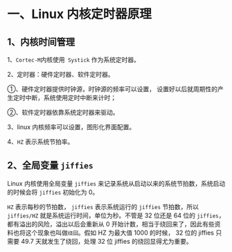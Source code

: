# 一、Linux 内核定时器原理
## 1、内核时间管理
1、`Cortec-M`内核使用` Systick` 作为系统定时器。

2、定时器：硬件定时器、软件定时器。

①、硬件定时器提供时钟源，时钟源的频率可以设置， 设置好以后就周期性的产生定时中断，系统使用定时中断来计时；

②、软件定时器依靠系统定时器来驱动。

3、linux 内核频率可以设置，图形化界面配置。

4、`HZ` 表示系统节拍率。



## 2、全局变量 `jiffies`
Linux 内核使用全局变量 `jiffies` 来记录系统从启动以来的系统节拍数，系统启动的时候会将 `jiffies` 初始化为 0。

`HZ` 表示每秒的节拍数， `jiffies` 表示系统运行的 `jiffies` 节拍数，所以 `jiffies/HZ` 就是系统运行时间，单位为秒。不管是 32 位还是 64 位的 `jiffies`，都有溢出的风险，溢出以后会重新从 0 开始计数，相当于绕回来了，因此有些资料也将这个现象也叫做`绕回`。假如 HZ 为最大值 1000 的时候， 32 位的 jiffies 只需要 49.7 天就发生了绕回，处理 32 位 jiffies 的绕回显得尤为重要。
<!--stackedit_data:
eyJoaXN0b3J5IjpbMTk2MTQxNzYzNSwxODkxNDg1NjhdfQ==
-->